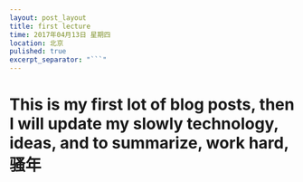 ```yaml
---
layout: post_layout
title: first lecture
time: 2017年04月13日 星期四
location: 北京
pulished: true
excerpt_separator: "```"
---
```


# This is my first lot of blog posts, then I will update my slowly technology, ideas, and to summarize, work hard, 骚年
